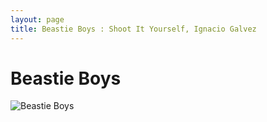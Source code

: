 ```yaml
---
layout: page
title: Beastie Boys : Shoot It Yourself, Ignacio Galvez
---
```


# Beastie Boys

![Beastie Boys](http://assets.farmhouse.co/publishing/1-shoot-it-yourself/images/beastie-boys-1.jpg)
